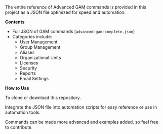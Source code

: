 The entire reference of Advanced GAM commands is provided in this project as a JSON file optimized for speed and automation.

**Contents**

- Full JSON of GAM commands (`advanced-gam-complete.json`)
- Categories include:
  - User Management
  - Group Management
  - Aliases
  - Organizational Units
  - Licenses
  - Security
  - Reports
  - Email Settings

**How to Use**

To clone or download this repository.

Integrate the JSON file into automation scripts for easy reference or use in automation tools.

Commands can be made more advanced and examples added, so feel free to contribute.
